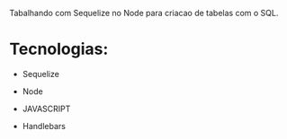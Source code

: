 Tabalhando com Sequelize no Node para criacao de tabelas com o SQL.

<h1>Tecnologias:</h1>

- Sequelize

- Node

- JAVASCRIPT
- Handlebars
